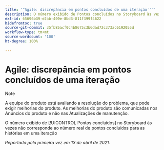 ```yaml
---
title: '“Agile: discrepância em pontos concluídos de uma iteração''”'
description: O número exibido de Pontos concluídos no Storyboard às vezes não corresponde ao número real de pontos concluídos para as histórias em uma iteração
exl-id: 65696b39-e2ab-409e-8bd3-811f399f4622
hidefromtoc: true
source-git-commit: 35fb85acf0c4b8675c3b6dad72c373ac6192055d
workflow-type: tm+mt
source-wordcount: '100'
ht-degree: 100%

---
```


# Agile: discrepância em pontos concluídos de uma iteração

<!--Converted to story-->

>[!NOTE]
>
>A equipe do produto está avaliando a resolução do problema, que pode exigir melhorias do produto. As melhorias do produto são comunicadas nos Anúncios do produto e não nas Atualizações de manutenção.

O número exibido de [!UICONTROL Pontos concluídos] no Storyboard às vezes não corresponde ao número real de pontos concluídos para as histórias em uma iteração

_Reportado pela primeira vez em 13 de abril de 2021._
